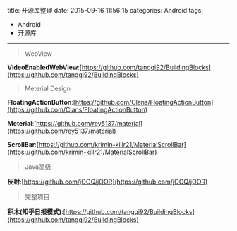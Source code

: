 title: 开源库整理
date: 2015-09-16 11:56:15
categories: Android
tags:
- Android
- 开源库

---
> WebView

**VideoEnabledWebView**:[https://github.com/tangqi92/BuildingBlocks](https://github.com/tangqi92/BuildingBlocks)

> Meterial Design

**FloatingActionButton**:[https://github.com/Clans/FloatingActionButton](https://github.com/Clans/FloatingActionButton)

**Meterial**:[https://github.com/rey5137/material](https://github.com/rey5137/material)

**ScrollBar**:[https://github.com/krimin-killr21/MaterialScrollBar](https://github.com/krimin-killr21/MaterialScrollBar)
> Java高级

**反射**:[https://github.com/jOOQ/jOOR](https://github.com/jOOQ/jOOR)

> 完整项目

**积木(知乎日报模式)**:[https://github.com/tangqi92/BuildingBlocks](https://github.com/tangqi92/BuildingBlocks)